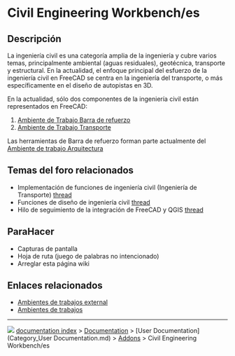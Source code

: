 # Civil Engineering Workbench/es
## Descripción

La ingeniería civil es una categoría amplia de la ingeniería y cubre varios temas, principalmente ambiental (aguas residuales), geotécnica, transporte y estructural. En la actualidad, el enfoque principal del esfuerzo de la ingeniería civil en FreeCAD se centra en la ingeniería del transporte, o más específicamente en el diseño de autopistas en 3D.

En la actualidad, sólo dos componentes de la ingeniería civil están representados en FreeCAD:

1.  [Ambiente de Trabajo Barra de refuerzo](Arch_Rebar/es.md)
2.  [Ambiente de Trabajo Transporte](Transportation_Workbench.md)

Las herramientas de Barra de refuerzo forman parte actualmente del [Ambiente de trabajo Arquitectura](Arch_Workbench/es.md)

## Temas del foro relacionados 

-   Implementación de funciones de ingeniería civil (Ingeniería de Transporte) [thread](https://forum.freecadweb.org/viewtopic.php?f=8&t=22277)
-   Funciones de diseño de ingeniería civil [thread](https://forum.freecadweb.org/viewtopic.php?f=8&t=6973)
-   Hilo de seguimiento de la integración de FreeCAD y QGIS [thread](https://forum.freecadweb.org/viewtopic.php?f=8&t=22390)

## ParaHacer

-   Capturas de pantalla
-   Hoja de ruta (juego de palabras no intencionado)
-   Arreglar esta página wiki

## Enlaces relacionados 

-   [Ambientes de trabajos external](External_workbenches/es.md)
-   [Ambientes de trabajos](Workbenches/es.md)



---
![](images/Button_right.svg) [documentation index](../README.md) > [Documentation](Category_Documentation.md) > [User Documentation](Category_User Documentation.md) > [Addons](Category_Addons.md) > Civil Engineering Workbench/es
